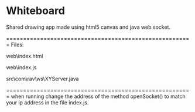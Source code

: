 # Whiteboard
Shared drawing app made using html5 canvas and java web socket.

=======================================================
Files:

web\index.html

web\index.js

src\com\rav\ws\XYServer.java

=======================================================
when running change the address of the method openSocket() to match your ip address in the file index.js.
